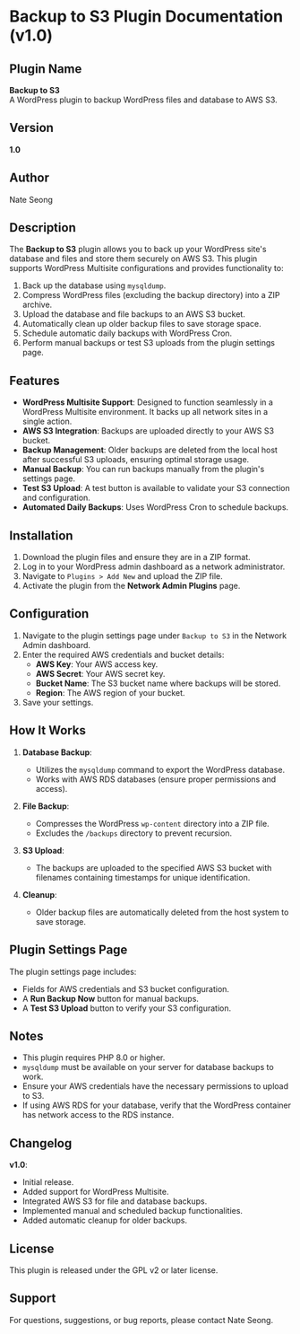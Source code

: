 # Backup to S3 Plugin Documentation (v1.0)

## Plugin Name
**Backup to S3**  
A WordPress plugin to backup WordPress files and database to AWS S3.

## Version
**1.0**

## Author
Nate Seong

## Description
The **Backup to S3** plugin allows you to back up your WordPress site's database and files and store them securely on AWS S3. This plugin supports WordPress Multisite configurations and provides functionality to:

1. Back up the database using `mysqldump`.
2. Compress WordPress files (excluding the backup directory) into a ZIP archive.
3. Upload the database and file backups to an AWS S3 bucket.
4. Automatically clean up older backup files to save storage space.
5. Schedule automatic daily backups with WordPress Cron.
6. Perform manual backups or test S3 uploads from the plugin settings page.

## Features
- **WordPress Multisite Support**: Designed to function seamlessly in a WordPress Multisite environment. It backs up all network sites in a single action.
- **AWS S3 Integration**: Backups are uploaded directly to your AWS S3 bucket.
- **Backup Management**: Older backups are deleted from the local host after successful S3 uploads, ensuring optimal storage usage.
- **Manual Backup**: You can run backups manually from the plugin's settings page.
- **Test S3 Upload**: A test button is available to validate your S3 connection and configuration.
- **Automated Daily Backups**: Uses WordPress Cron to schedule backups.

## Installation
1. Download the plugin files and ensure they are in a ZIP format.
2. Log in to your WordPress admin dashboard as a network administrator.
3. Navigate to `Plugins > Add New` and upload the ZIP file.
4. Activate the plugin from the **Network Admin Plugins** page.

## Configuration
1. Navigate to the plugin settings page under `Backup to S3` in the Network Admin dashboard.
2. Enter the required AWS credentials and bucket details:
   - **AWS Key**: Your AWS access key.
   - **AWS Secret**: Your AWS secret key.
   - **Bucket Name**: The S3 bucket name where backups will be stored.
   - **Region**: The AWS region of your bucket.
3. Save your settings.

## How It Works
1. **Database Backup**:
   - Utilizes the `mysqldump` command to export the WordPress database.
   - Works with AWS RDS databases (ensure proper permissions and access).
   
2. **File Backup**:
   - Compresses the WordPress `wp-content` directory into a ZIP file.
   - Excludes the `/backups` directory to prevent recursion.

3. **S3 Upload**:
   - The backups are uploaded to the specified AWS S3 bucket with filenames containing timestamps for unique identification.

4. **Cleanup**:
   - Older backup files are automatically deleted from the host system to save storage.

## Plugin Settings Page
The plugin settings page includes:
- Fields for AWS credentials and S3 bucket configuration.
- A **Run Backup Now** button for manual backups.
- A **Test S3 Upload** button to verify your S3 configuration.

## Notes
- This plugin requires PHP 8.0 or higher.
- `mysqldump` must be available on your server for database backups to work.
- Ensure your AWS credentials have the necessary permissions to upload to S3.
- If using AWS RDS for your database, verify that the WordPress container has network access to the RDS instance.

## Changelog
**v1.0**:
- Initial release.
- Added support for WordPress Multisite.
- Integrated AWS S3 for file and database backups.
- Implemented manual and scheduled backup functionalities.
- Added automatic cleanup for older backups.

## License
This plugin is released under the GPL v2 or later license.

## Support
For questions, suggestions, or bug reports, please contact Nate Seong.